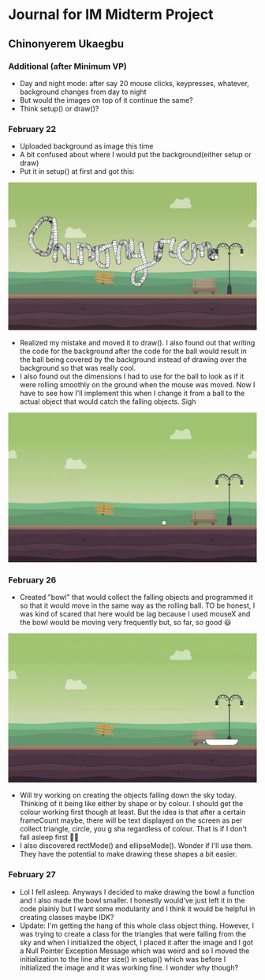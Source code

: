 # Journal for IM Midterm Project

## Chinonyerem Ukaegbu

### Additional (after Minimum VP)
+ Day and night mode: after say 20 mouse clicks, keypresses, whatever, background changes from day to night
+ But would the images on top of it continue the same?
+ Think setup() or draw()?

### February 22
+ Uploaded background as image this time
+ A bit confused about where I would put the background(either setup or draw)
+ Put it in setup() at first and got this:

![Setup()Error](imagesTrials/Screenshot%20(224).png)

+ Realized my mistake and moved it to draw(). I also found out that writing the code for the background after the code for the ball would result in the ball being covered by the background instead of drawing over the background so that was really cool.
+ I also found out the dimensions I had to use for the ball to look as if it were rolling smoothly on the ground when the mouse was moved. Now I have to see how I'll implement this when I change it from a ball to the actual object that would catch the falling objects. Sigh

![RollingBall](imagesTrials/rollingball.gif)

### February 26
+ Created "bowl" that would collect the falling objects and programmed it so that it would move in the same way as the rolling ball. TO be honest, I was kind of scared that here would be lag because I used mouseX and the bowl would be moving very frequently but, so far, so good :smiley:

![RollingBowl](imagesTrials/rollingbowl.gif)

+ Will try working on creating the objects falling down the sky today. Thinking of it being like either by shape or by colour. I should get the colour working first though at least. But the idea is that after a certain frameCount maybe, there will be text displayed on the screen as per collect triangle, circle, you g sha regardless of colour. That is if I don't fall asleep first :guardsman:
+ I also discovered rectMode() and ellipseMode(). Wonder if I'll use them. They have the potential to make drawing these shapes a bit easier.

### February 27
+ Lol I fell asleep. Anyways I decided to make drawing the bowl a function and I also made the bowl smaller. I honestly would've just left it in the code plainly but I want some modularity and I think it would be helpful in creating classes maybe IDK?
+ Update: I'm getting the hang of this whole class object thing. However, I was trying to create a class for the triangles that were falling from the sky and when I initialized the object, I placed it after the image and I got a Null Pointer Exception Message which was weird and so I moved the initialization to the line after size() in setup() which was before I initialized the image and it was working fine. I wonder why though?

